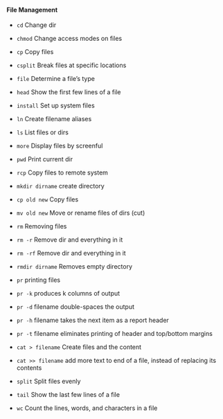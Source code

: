 #### File Management

- `cd` Change dir
- `chmod` Change access modes on files
- `cp` Copy files
- `csplit` Break files at specific locations
- `file` Determine a file’s type
- `head` Show the first few lines of a file
- `install` Set up system files
- `ln` Create filename aliases
- `ls` List files or dirs
- `more` Display files by screenful
- `pwd` Print current dir
- `rcp`  Copy files to remote system

- `mkdir dirname`  create directory

- `cp old new` Copy files

- `mv old new` Move or rename files of dirs (cut)

- `rm` Removing files
- `rm -r` Remove dir and everything in it
- `rm -rf` Remove dir and everything in it

- `rmdir dirname` Removes empty directory

- `pr` printing files
- `pr -k` produces k columns of output
- `pr -d` filename double-spaces the output
- `pr -h` filename takes the next item as a report header
- `pr -t` filename eliminates printing of header and top/bottom margins

- `cat > filename` Create files and the content
- `cat >> filename` add more text to end of a file, instead of replacing its contents

- `split` Split files evenly

- `tail` Show the last few lines of a file

- `wc` Count the lines, words, and characters in a file

